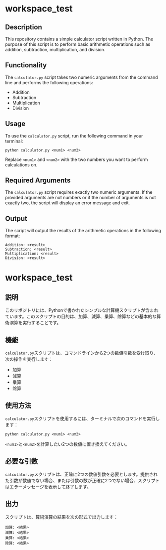 # workspace_test

## Description
This repository contains a simple calculator script written in Python. The purpose of this script is to perform basic arithmetic operations such as addition, subtraction, multiplication, and division.

## Functionality
The `calculator.py` script takes two numeric arguments from the command line and performs the following operations:
- Addition
- Subtraction
- Multiplication
- Division

## Usage
To use the `calculator.py` script, run the following command in your terminal:
```
python calculator.py <num1> <num2>
```
Replace `<num1>` and `<num2>` with the two numbers you want to perform calculations on.

## Required Arguments
The `calculator.py` script requires exactly two numeric arguments. If the provided arguments are not numbers or if the number of arguments is not exactly two, the script will display an error message and exit.

## Output
The script will output the results of the arithmetic operations in the following format:
```
Addition: <result>
Subtraction: <result>
Multiplication: <result>
Division: <result>
```

# workspace_test

## 説明
このリポジトリには、Pythonで書かれたシンプルな計算機スクリプトが含まれています。このスクリプトの目的は、加算、減算、乗算、除算などの基本的な算術演算を実行することです。

## 機能
`calculator.py`スクリプトは、コマンドラインから2つの数値引数を受け取り、次の操作を実行します：
- 加算
- 減算
- 乗算
- 除算

## 使用方法
`calculator.py`スクリプトを使用するには、ターミナルで次のコマンドを実行します：
```
python calculator.py <num1> <num2>
```
`<num1>`と`<num2>`を計算したい2つの数値に置き換えてください。

## 必要な引数
`calculator.py`スクリプトは、正確に2つの数値引数を必要とします。提供された引数が数値でない場合、または引数の数が正確に2つでない場合、スクリプトはエラーメッセージを表示して終了します。

## 出力
スクリプトは、算術演算の結果を次の形式で出力します：
```
加算: <結果>
減算: <結果>
乗算: <結果>
除算: <結果>
```
